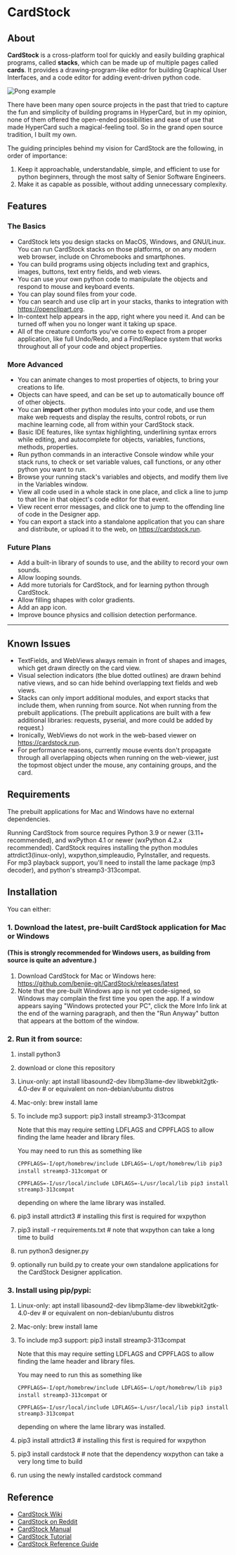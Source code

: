 # CardStock

## About

**CardStock** is a cross-platform tool for quickly and easily building graphical programs, called **stacks**, which can be made up of multiple pages called **cards**.  It provides a drawing-program-like editor for building Graphical User Interfaces, and a code editor for adding event-driven python code.

![Pong example](https://github.com/benjie-git/CardStock/wiki/images/pong.png?raw=true)

There have been many open source projects in the past that tried to capture the fun and simplicity of building programs in HyperCard, but in my opinion, none of them offered the open-ended possibilities and ease of use that made HyperCard such a magical-feeling tool.  So in the grand open source tradition, I built my own.

The guiding principles behind my vision for CardStock are the following, in order of importance:
1. Keep it approachable, understandable, simple, and efficient to use for python beginners, through the most salty of Senior Software Engineers.
2. Make it as capable as possible, without adding unnecessary complexity.

## Features

### The Basics
* CardStock lets you design stacks on MacOS, Windows, and GNU/Linux.  You can run CardStock stacks on those platforms, or on any modern web browser, include on Chromebooks and smartphones.
* You can build programs using objects including text and graphics, images, buttons, text entry fields, and web views.
* You can use your own python code to manipulate the objects and respond to mouse and keyboard events.
* You can play sound files from your code.
* You can search and use clip art in your stacks, thanks to integration with https://openclipart.org.
* In-context help appears in the app, right where you need it.  And can be turned off when you no longer want it taking up space.
* All of the creature comforts you've come to expect from a proper application, like full Undo/Redo, and a Find/Replace system that works throughout all of your code and object properties.

### More Advanced
* You can animate changes to most properties of objects, to bring your creations to life.
* Objects can have speed, and can be set up to automatically bounce off of other objects.
* You can **import** other python modules into your code, and use them make web requests and display the results, control robots, or run machine learning code, all from within your CardStock stack.
* Basic IDE features, like syntax highlighting, underlining syntax errors while editing, and autocomplete for objects, variables, functions, methods, properties.
* Run python commands in an interactive Console window while your stack runs, to check or set variable values, call functions, or any other python you want to run.
* Browse your running stack's variables and objects, and modify them live in the Variables window.
* View all code used in a whole stack in one place, and click a line to jump to that line in that object's code editor for that event.
* View recent error messages, and click one to jump to the offending line of code in the Designer app.
* You can export a stack into a standalone application that you can share and distribute, or upload it to the web, on https://cardstock.run.

### Future Plans
* Add a built-in library of sounds to use, and the ability to record your own sounds.
* Allow looping sounds.
* Add more tutorials for CardStock, and for learning python through CardStock.
* Allow filling shapes with color gradients.
* Add an app icon.
* Improve bounce physics and collision detection performance.

________
## Known Issues
* TextFields, and WebViews always remain in front of shapes and images, which get drawn directly on the card view.
* Visual selection indicators (the blue dotted outlines) are drawn behind native views, and so can hide behind overlapping text fields and web views.
* Stacks can only import additional modules, and export stacks that include them, when running from source.  Not when running from the prebuilt applications. (The prebuilt applications are built with a few additional libraries: requests, pyserial, and more could be added by request.)
* Ironically, WebViews do not work in the web-based viewer on https://cardstock.run.
* For performance reasons, currently mouse events don't propagate through all overlapping objects when running on the web-viewer, just the topmost object under the mouse, any containing groups, and the card.

## Requirements
The prebuilt applications for Mac and Windows have no external dependencies.

Running CardStock from source requires Python 3.9 or newer (3.11+ recommended), and wxPython 4.1 or newer (wxPython 4.2.x recommended).
CardStock requires installing the python modules attrdict3(linux-only), wxpython,simpleaudio, PyInstaller, and requests.  
For mp3 playback support, you'll need to install the lame package (mp3 decoder), and python's streamp3-313compat. 

## Installation
You can either:

### 1. Download the latest, pre-built CardStock application for Mac or Windows
#### (This is strongly recommended for Windows users, as building from source is quite an adventure.)
1. Download CardStock for Mac or Windows here: https://github.com/benjie-git/CardStock/releases/latest
2. Note that the pre-built Windows app is not yet code-signed, so Windows may complain the first time you open the app. If a window appears saying "Windows protected your PC", click the More Info link at the end of the warning paragraph, and then the "Run Anyway" button that appears at the bottom of the window.

### 2. Run it from source:
1. install python3
2. download or clone this repository
3. Linux-only: apt install libasound2-dev libmp3lame-dev libwebkit2gtk-4.0-dev  # or equivalent on non-debian/ubuntu distros
4. Mac-only: brew install lame
5. To include mp3 support: pip3 install streamp3-313compat

   Note that this may require setting LDFLAGS and CPPFLAGS to allow finding the lame header and library files.

    You may need to run this as something like

   `CPPFLAGS=-I/opt/homebrew/include LDFLAGS=-L/opt/homebrew/lib pip3 install streamp3-313compat` or 

    `CPPFLAGS=-I/usr/local/include LDFLAGS=-L/usr/local/lib pip3 install streamp3-313compat`

    depending on where the lame library was installed.

6. pip3 install attrdict3  # installing this first is required for wxpython
7. pip3 install -r requirements.txt  # note that wxpython can take a long time to build
8. run python3 designer.py
9. optionally run build.py to create your own standalone applications for the CardStock Designer application.

### 3. Install using pip/pypi:
1. Linux-only: apt install libasound2-dev libmp3lame-dev libwebkit2gtk-4.0-dev  # or equivalent on non-debian/ubuntu distros
2. Mac-only: brew install lame
3. To include mp3 support: pip3 install streamp3-313compat

   Note that this may require setting LDFLAGS and CPPFLAGS to allow finding the lame header and library files.

    You may need to run this as something like

   `CPPFLAGS=-I/opt/homebrew/include LDFLAGS=-L/opt/homebrew/lib pip3 install streamp3-313compat` or 

    `CPPFLAGS=-I/usr/local/include LDFLAGS=-L/usr/local/lib pip3 install streamp3-313compat`

    depending on where the lame library was installed.
4. pip3 install attrdict3  # installing this first is required for wxpython
5. pip3 install cardstock  # note that the dependency wxpython can take a very long time to build
6. run using the newly installed cardstock command


## Reference
* [CardStock Wiki](https://github.com/benjie-git/CardStock/wiki)
* [CardStock on Reddit](https://www.reddit.com/r/CardStockPython/)
* [CardStock Manual](https://github.com/benjie-git/CardStock/wiki/Manual)
* [CardStock Tutorial](https://github.com/benjie-git/CardStock/wiki/Tutorial-Dice)
* [CardStock Reference Guide](https://github.com/benjie-git/CardStock/wiki/Reference)
